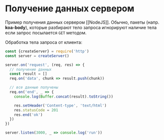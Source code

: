 # Получение данных сервером

Пример получения данных сервером [[NodeJS]]. Обычно, пакеты (напр. **koa-body**), которые разбирают тело запроса игнорируют наличие тела если запрос посылается `GET` методом. 

Обработка тела запроса от клиента:

```js
const {createServer} = require('http')
const server = createServer()

server.on('request', (req, res) => {
  // получение данных
  const result = []
  req.on('data', chunk => result.push(chunk))

  // все данные получены
  req.on('end', _ => {
    console.log(Buffer.concat(result).toString())

    res.setHeader('Content-type', 'text/html')
    res.statusCode = 201
    res.end('ok')
  })
})

server.listen(3000, _ => console.log('run'))
```